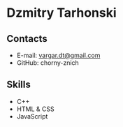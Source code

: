# Dzmitry Tarhonski

## Contacts

- E-mail: vargar.dt@gmail.com
- GitHub: chorny-znich

## Skills

- C++
- HTML & CSS
- JavaScript
